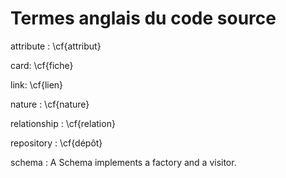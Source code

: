 # Termes anglais du code source 

attribute
:   \cf{attribut}

card:
    \cf{fiche}
    
link:
    \cf{lien}
    
nature
:   \cf{nature}

relationship
:   \cf{relation}

repository
:    \cf{dépôt}

schema
:   A Schema implements a factory and a visitor. 

